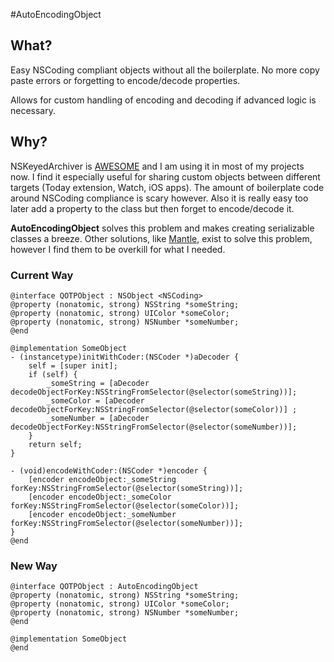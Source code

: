 #AutoEncodingObject

## What?

Easy NSCoding compliant objects without all the boilerplate. No more copy paste errors or forgetting to encode/decode properties.

Allows for custom handling of encoding and decoding if advanced logic is necessary.

## Why?

NSKeyedArchiver is [AWESOME](http://nshipster.com/nscoding/ "NSHipster Article on NSCoding/NSKeyedArchiver") and I am using it in most of my projects now. I find it especially useful for sharing custom objects between different targets (Today extension, Watch, iOS apps). The amount of boilerplate code around NSCoding compliance is scary however. Also it is really easy too later add a property to the class but then forget to encode/decode it.


<b>AutoEncodingObject</b> solves this problem and makes creating serializable classes a breeze. Other solutions, like [Mantle](https://github.com/github/Mantle "Mantle"), exist to solve this problem, however I find them to be overkill for what I needed.



### Current Way
```objc
@interface QOTPObject : NSObject <NSCoding>
@property (nonatomic, strong) NSString *someString;
@property (nonatomic, strong) UIColor *someColor;
@property (nonatomic, strong) NSNumber *someNumber;
@end

@implementation SomeObject
- (instancetype)initWithCoder:(NSCoder *)aDecoder {
    self = [super init];
    if (self) {
        _someString = [aDecoder decodeObjectForKey:NSStringFromSelector(@selector(someString))];
        _someColor = [aDecoder decodeObjectForKey:NSStringFromSelector(@selector(someColor))] ;
        _someNumber = [aDecoder decodeObjectForKey:NSStringFromSelector(@selector(someNumber))];
    }
    return self;
}

- (void)encodeWithCoder:(NSCoder *)encoder {
    [encoder encodeObject:_someString forKey:NSStringFromSelector(@selector(someString))];
    [encoder encodeObject:_someColor forKey:NSStringFromSelector(@selector(someColor))];
    [encoder encodeObject:_someNumber forKey:NSStringFromSelector(@selector(someNumber))];
}
@end
```

### New Way
```objc
@interface QOTPObject : AutoEncodingObject
@property (nonatomic, strong) NSString *someString;
@property (nonatomic, strong) UIColor *someColor;
@property (nonatomic, strong) NSNumber *someNumber;
@end

@implementation SomeObject
@end
```